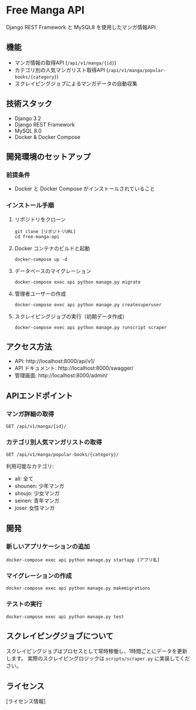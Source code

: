 # Free Manga API

Django REST Framework と MySQL8 を使用したマンガ情報API

## 機能

- マンガ情報の取得API (`/api/v1/manga/{id}`)
- カテゴリ別の人気マンガリスト取得API (`/api/v1/manga/popular-books/{category}`)
- スクレイピングジョブによるマンガデータの自動収集

## 技術スタック

- Django 3.2
- Django REST Framework
- MySQL 8.0
- Docker & Docker Compose

## 開発環境のセットアップ

### 前提条件

- Docker と Docker Compose がインストールされていること

### インストール手順

1. リポジトリをクローン
   ```
   git clone [リポジトリURL]
   cd free-manga-api
   ```

2. Docker コンテナのビルドと起動
   ```
   docker-compose up -d
   ```

3. データベースのマイグレーション
   ```
   docker-compose exec api python manage.py migrate
   ```

4. 管理者ユーザーの作成
   ```
   docker-compose exec api python manage.py createsuperuser
   ```

5. スクレイピングジョブの実行（初期データ作成）
   ```
   docker-compose exec api python manage.py runscript scraper
   ```
   
## アクセス方法

- API: http://localhost:8000/api/v1/
- API ドキュメント: http://localhost:8000/swagger/
- 管理画面: http://localhost:8000/admin/

## APIエンドポイント

### マンガ詳細の取得

```
GET /api/v1/manga/{id}/
```

### カテゴリ別人気マンガリストの取得

```
GET /api/v1/manga/popular-books/{category}/
```

利用可能なカテゴリ:
- all: 全て
- shounen: 少年マンガ
- shoujo: 少女マンガ
- seinen: 青年マンガ
- josei: 女性マンガ

## 開発

### 新しいアプリケーションの追加

```
docker-compose exec api python manage.py startapp [アプリ名]
```

### マイグレーションの作成

```
docker-compose exec api python manage.py makemigrations
```

### テストの実行

```
docker-compose exec api python manage.py test
```

## スクレイピングジョブについて

スクレイピングジョブはプロセスとして常時稼働し、1時間ごとにデータを更新します。
実際のスクレイピングロジックは `scripts/scraper.py` に実装してください。

## ライセンス

[ライセンス情報]